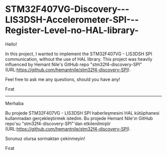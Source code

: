 # STM32F407VG-Discovery---LIS3DSH-Accelerometer-SPI---Register-Level-no-HAL-library-

Hello!

In this project, I wanted to implement the STM32F407VG - LIS3DSH SPI communication, without the use of HAL library. 
This project was heavily influenced by Hemant Nile's GitHub repo "stm32f4-discovery-SPI" (URL:https://github.com/hemantnile/stm32f4-discovery-SPI).

Feel free to ask me any questions, should you have any!

Fırat

--------------------------------------------------------------------------------------------------------------------------------------------

Merhaba

Bu projede STM32F407VG - LIS3DSH SPI haberleşmesini HAL kütüphanesi kullanmadan gerçekleştirmek istedim.
Bu projede Hemant Nile'ın GitHub repo'su "stm32f4-discovery-SPI"'dan etkilenilmiştir (URL:https://github.com/hemantnile/stm32f4-discovery-SPI).

Sorunuz olursa sormaktan çekinmeyin!

Fırat
